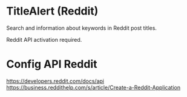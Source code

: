 # TitleAlert (Reddit)
Search and information about keywords in Reddit post titles.

Reddit API activation required.
# Config API Reddit
  https://developers.reddit.com/docs/api
  https://business.reddithelp.com/s/article/Create-a-Reddit-Application
